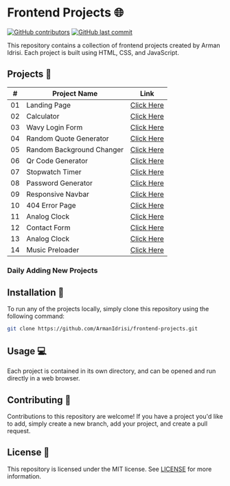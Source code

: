 # Frontend Projects 🌐

[![GitHub contributors](https://img.shields.io/github/contributors/ArmanIdrisi/frontend-projects)](https://github.com/ArmanIdrisi/frontend-projects/graphs/contributors)
[![GitHub last commit](https://img.shields.io/github/last-commit/ArmanIdrisi/frontend-projects)](https://github.com/ArmanIdrisi/frontend-projects/commits/main)

This repository contains a collection of frontend projects created by Arman Idrisi. Each project is built using HTML, CSS, and JavaScript.

## Projects 📂

| #   | Project Name    | Link                                      |
| --- | --------------- | ----------------------------------------- |
| 01  | Landing Page    | [Click Here](./project-1)                 |
| 02  | Calculator      | [Click Here](./project-2)                 |
| 03  | Wavy Login Form | [Click Here](./project-3_wavy_login_form) |
| 04  | Random Quote Generator| [Click Here](./project-4_random_quote_generator) |
| 05  | Random Background Changer| [Click Here](./project-5_random_color_changer) |
| 06  | Qr Code Generator| [Click Here](./project-6_qr_code_generator) |
| 07  | Stopwatch Timer| [Click Here](./project-7_stopwatch_timer) |
| 08 | Password Generator| [Click Here](./project-8_password_generator) |
| 09 |Responsive Navbar| [Click Here](./project-9_responsive_navbar) |
| 10 | 404 Error Page| [Click Here](./project-10_404_error_page) |
| 11 | Analog Clock| [Click Here](./project-11_analog_clock) |
| 12 | Contact Form| [Click Here](./project-12_contact_form) |
| 13 | Analog Clock| [Click Here](./project-13_profile_card) |
| 14 | Music Preloader| [Click Here](./project-14_music_loader) |


### Daily Adding New Projects 

## Installation 🚀

To run any of the projects locally, simply clone this repository using the following command:

```bash
git clone https://github.com/ArmanIdrisi/frontend-projects.git
```

## Usage 💻

Each project is contained in its own directory, and can be opened and run directly in a web browser.

## Contributing 🤝

Contributions to this repository are welcome! If you have a project you'd like to add, simply create a new branch, add your project, and create a pull request.

## License 📝

This repository is licensed under the MIT license. See [LICENSE](/LICENSE) for more information.
